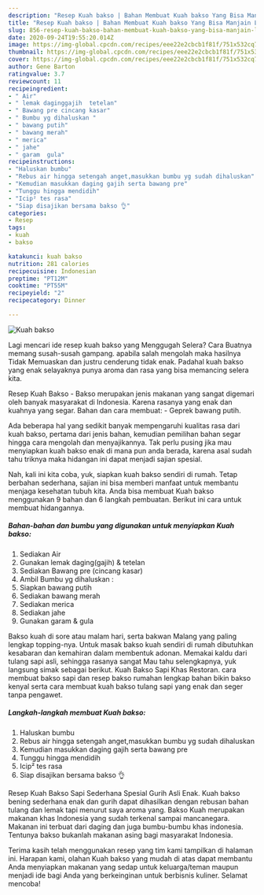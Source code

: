 ```yaml
---
description: "Resep Kuah bakso | Bahan Membuat Kuah bakso Yang Bisa Manjain Lidah"
title: "Resep Kuah bakso | Bahan Membuat Kuah bakso Yang Bisa Manjain Lidah"
slug: 856-resep-kuah-bakso-bahan-membuat-kuah-bakso-yang-bisa-manjain-lidah
date: 2020-09-24T19:55:20.014Z
image: https://img-global.cpcdn.com/recipes/eee22e2cbcb1f81f/751x532cq70/kuah-bakso-foto-resep-utama.jpg
thumbnail: https://img-global.cpcdn.com/recipes/eee22e2cbcb1f81f/751x532cq70/kuah-bakso-foto-resep-utama.jpg
cover: https://img-global.cpcdn.com/recipes/eee22e2cbcb1f81f/751x532cq70/kuah-bakso-foto-resep-utama.jpg
author: Gene Barton
ratingvalue: 3.7
reviewcount: 11
recipeingredient:
- " Air"
- " lemak daginggajih  tetelan"
- " Bawang pre cincang kasar"
- " Bumbu yg dihaluskan "
- " bawang putih"
- " bawang merah"
- " merica"
- " jahe"
- " garam  gula"
recipeinstructions:
- "Haluskan bumbu"
- "Rebus air hingga setengah anget,masukkan bumbu yg sudah dihaluskan"
- "Kemudian masukkan daging gajih serta bawang pre"
- "Tunggu hingga mendidih"
- "Icip² tes rasa"
- "Siap disajikan bersama bakso 👌"
categories:
- Resep
tags:
- kuah
- bakso

katakunci: kuah bakso 
nutrition: 281 calories
recipecuisine: Indonesian
preptime: "PT12M"
cooktime: "PT55M"
recipeyield: "2"
recipecategory: Dinner

---
```



![Kuah bakso](https://img-global.cpcdn.com/recipes/eee22e2cbcb1f81f/751x532cq70/kuah-bakso-foto-resep-utama.jpg)

Lagi mencari ide resep kuah bakso yang Menggugah Selera? Cara Buatnya memang susah-susah gampang. apabila salah mengolah maka hasilnya Tidak Memuaskan dan justru cenderung tidak enak. Padahal kuah bakso yang enak selayaknya punya aroma dan rasa yang bisa memancing selera kita.

Resep Kuah Bakso - Bakso merupakan jenis makanan yang sangat digemari oleh banyak masyarakat di Indonesia. Karena rasanya yang enak dan kuahnya yang segar. Bahan dan cara membuat: - Geprek bawang putih.

Ada beberapa hal yang sedikit banyak mempengaruhi kualitas rasa dari kuah bakso, pertama dari jenis bahan, kemudian pemilihan bahan segar hingga cara mengolah dan menyajikannya. Tak perlu pusing jika mau menyiapkan kuah bakso enak di mana pun anda berada, karena asal sudah tahu triknya maka hidangan ini dapat menjadi sajian spesial.


Nah, kali ini kita coba, yuk, siapkan kuah bakso sendiri di rumah. Tetap berbahan sederhana, sajian ini bisa memberi manfaat untuk membantu menjaga kesehatan tubuh kita. Anda bisa membuat Kuah bakso menggunakan 9 bahan dan 6 langkah pembuatan. Berikut ini cara untuk membuat hidangannya.

<!--inarticleads1-->

##### Bahan-bahan dan bumbu yang digunakan untuk menyiapkan Kuah bakso:

1. Sediakan  Air
1. Gunakan  lemak daging(gajih) &amp; tetelan
1. Sediakan  Bawang pre (cincang kasar)
1. Ambil  Bumbu yg dihaluskan :
1. Siapkan  bawang putih
1. Sediakan  bawang merah
1. Sediakan  merica
1. Sediakan  jahe
1. Gunakan  garam &amp; gula


Bakso kuah di sore atau malam hari, serta bakwan Malang yang paling lengkap topping-nya. Untuk masak bakso kuah sendiri di rumah dibutuhkan kesabaran dan kemahiran dalam membentuk adonan. Memakai kaldu dari tulang sapi asli, sehingga rasanya sangat Mau tahu selengkapnya, yuk langsung simak sebagai berikut. Kuah Bakso Sapi Khas Restoran. cara membuat bakso sapi dan resep bakso rumahan lengkap bahan bikin bakso kenyal serta cara membuat kuah bakso tulang sapi yang enak dan seger tanpa pengawet. 

<!--inarticleads2-->

##### Langkah-langkah membuat Kuah bakso:

1. Haluskan bumbu
1. Rebus air hingga setengah anget,masukkan bumbu yg sudah dihaluskan
1. Kemudian masukkan daging gajih serta bawang pre
1. Tunggu hingga mendidih
1. Icip² tes rasa
1. Siap disajikan bersama bakso 👌


Resep Kuah Bakso Sapi Sederhana Spesial Gurih Asli Enak. Kuah bakso bening sederhana enak dan gurih dapat dihasilkan dengan rebusan bahan tulang dan lemak tapi menurut saya aroma yang. Bakso Kuah merupakan makanan khas Indonesia yang sudah terkenal sampai mancanegara. Makanan ini terbuat dari daging dan juga bumbu-bumbu khas indonesia. Tentunya bakso bukanlah makanan asing bagi masyarakat Indonesia. 

Terima kasih telah menggunakan resep yang tim kami tampilkan di halaman ini. Harapan kami, olahan Kuah bakso yang mudah di atas dapat membantu Anda menyiapkan makanan yang sedap untuk keluarga/teman maupun menjadi ide bagi Anda yang berkeinginan untuk berbisnis kuliner. Selamat mencoba!
